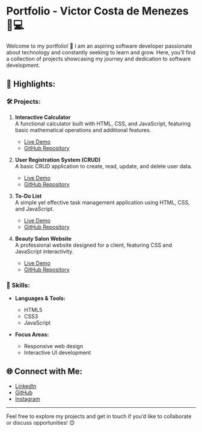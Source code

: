 # Portfolio - Victor Costa de Menezes 🎨💻

Welcome to my portfolio! 👋 I am an aspiring software developer passionate about technology and constantly seeking to learn and grow. Here, you’ll find a collection of projects showcasing my journey and dedication to software development.

## 🌟 Highlights:

### 🛠️ Projects:

1. **Interactive Calculator**  
   A functional calculator built with HTML, CSS, and JavaScript, featuring basic mathematical operations and additional features.  
   - [Live Demo](https://673d2df5373e53aee27ad549--superb-cassata-6dd370.netlify.app/)  
   - [GitHub Repository](https://github.com/VictorcMenezes/Calculadora)

2. **User Registration System (CRUD)**  
   A basic CRUD application to create, read, update, and delete user data.  
   - [Live Demo](https://unrivaled-pothos-d6e7a8.netlify.app)  
   - [GitHub Repository](https://github.com/VictorcMenezes/Sistema-Cadastro-Usuario)

3. **To-Do List**  
   A simple yet effective task management application using HTML, CSS, and JavaScript.  
   - [Live Demo](https://673dc3df8bbc946c935195c8--fastidious-haupia-6b7527.netlify.app/)  
   - [GitHub Repository](https://github.com/VictorcMenezes/To-Do-list-Completa)

4. **Beauty Salon Website**  
   A professional website designed for a client, featuring CSS and JavaScript interactivity.  
   - [Live Demo](https://673e7eac8891d6aae508bde6--dulcet-kringle-f041c6.netlify.app/)  
   - [GitHub Repository](https://github.com/VictorcMenezes/SalaoBeleza-HTML-CSS/)

### 🚀 Skills:

- **Languages & Tools:**  
  - HTML5  
  - CSS3  
  - JavaScript  

- **Focus Areas:**  
  - Responsive web design  
  - Interactive UI development  

## 🌐 Connect with Me:

- [LinkedIn](https://www.linkedin.com/in/victor-menezes-9a39862b7/)  
- [GitHub](https://github.com/VictorcMenezes)  
- [Instagram](https://www.instagram.com/victorcdmenezes/?utm_source=qr&igsh=MTVmNWxpMzl3M3ZtOQ%3D%3D)

---

Feel free to explore my projects and get in touch if you’d like to collaborate or discuss opportunities! 😊
